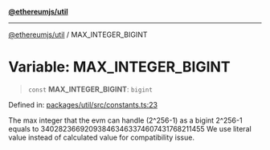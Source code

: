 [**@ethereumjs/util**](../README.md)

***

[@ethereumjs/util](../README.md) / MAX\_INTEGER\_BIGINT

# Variable: MAX\_INTEGER\_BIGINT

> `const` **MAX\_INTEGER\_BIGINT**: `bigint`

Defined in: [packages/util/src/constants.ts:23](https://github.com/ethereumjs/ethereumjs-monorepo/blob/master/packages/util/src/constants.ts#L23)

The max integer that the evm can handle (2^256-1) as a bigint
2^256-1 equals to 340282366920938463463374607431768211455
We use literal value instead of calculated value for compatibility issue.

